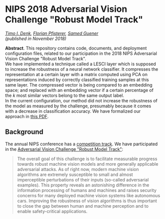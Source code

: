 # NIPS 2018 Adversarial Vision Challenge "Robust Model Track"
_[Timo I. Denk](https://timodenk.com/), [Florian Pfisterer](https://twitter.com/FlorianPfi), [Samed Guener](https://twitter.com/samedguener)  
(published in November 2018)_

**Abstract**. This repository contains code, documents, and deployment configuration files, related to our participation in the 2018 NIPS Adversarial Vision Challenge "Robust Model Track".  
We have implemented a technique called a LESCI layer which is supposed to increase the robustness of a neural network classifier.
It compresses the representation at a certain layer with a matrix computed using PCA on representations induced by correctly classified training samples at this same layer.
The compressed vector is being compared to an embedding space; and replaced with an embedding vector if a certain percentage of the _k_ most similar vectors belong to the same output label.  
In the current configuration, our method did not increase the robustness of the model as measured by the challenge, presumably because it comes with a decrease in classification accuracy.
We have formalized our approach in [this PDF](./docs/article/article.pdf).


## Background

The annual NIPS conference has a [competition track](https://nips.cc/Conferences/2018/CompetitionTrack).
We have participated in the [Adversarial Vision Challenge "Robust Model Track"](https://www.crowdai.org/challenges/adversarial-vision-challenge):
> The overall goal of this challenge is to facilitate measurable progress towards robust machine vision models and more generally applicable adversarial attacks. As of right now, modern machine vision algorithms are extremely susceptible to small and almost imperceptible perturbations of their inputs (so-called adversarial examples). This property reveals an astonishing difference in the information processing of humans and machines and raises security concerns for many deployed machine vision systems like autonomous cars. Improving the robustness of vision algorithms is thus important to close the gap between human and machine perception and to enable safety-critical applications.
